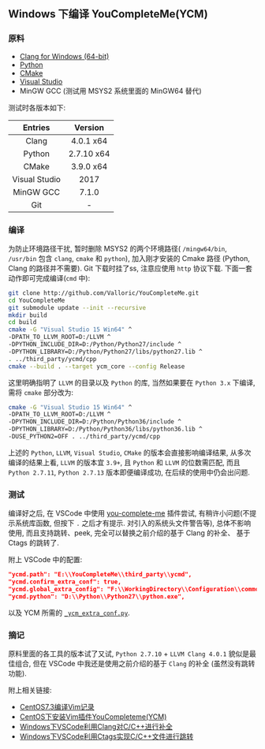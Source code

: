 ## Windows 下编译 YouCompleteMe(YCM)

### 原料

- [Clang for Windows (64-bit)](http://releases.llvm.org/4.0.1/LLVM-4.0.1-win64.exe)
- [Python](https://www.python.org/download/)
- [CMake](https://cmake.org/download/)
- [Visual Studio](https://www.visualstudio.com/)
- MinGW GCC (测试用 MSYS2 系统里面的 MinGW64 替代)

测试时各版本如下:

| Entries       | Version    |
| :----:        | :----:     |
| Clang         | 4.0.1 x64  |
| Python        | 2.7.10 x64 |
| CMake         | 3.9.0 x64  |
| Visual Studio | 2017       |
| MinGW GCC     | 7.1.0      |
| Git           | -          |

### 编译

为防止环境路径干扰, 暂时删除 MSYS2 的两个环境路径( `/mingw64/bin`,
`/usr/bin` 包含 `clang`, `cmake` 和 `python`), 加入刚才安装的 Cmake 路径
(Python, Clang 的路径并不需要). Git 下载时挂了ss, 注意应使用 `http` 协议下载.
下面一套动作即可完成编译(`cmd` 中):

```bash
git clone http://github.com/Valloric/YouCompleteMe.git
cd YouCompleteMe
git submodule update --init --recursive
mkdir build
cd build
cmake -G "Visual Studio 15 Win64" ^
-DPATH_TO_LLVM_ROOT=D:/LLVM ^
-DPYTHON_INCLUDE_DIR=D:/Python/Python27/include ^
-DPYTHON_LIBRARY=D:/Python/Python27/libs/python27.lib ^
. ../third_party/ycmd/cpp
cmake --build . --target ycm_core --config Release
```

这里明确指明了 `LLVM` 的目录以及 `Python` 的库, 当然如果要在 `Python 3.x`
下编译, 需将 `cmake` 部分改为:

```bash
cmake -G "Visual Studio 15 Win64" ^
-DPATH_TO_LLVM_ROOT=D:/LLVM ^
-DPYTHON_INCLUDE_DIR=D:/Python/Python36/include ^
-DPYTHON_LIBRARY=D:/Python/Python36/libs/python36.lib ^
-DUSE_PYTHON2=OFF . ../third_party/ycmd/cpp
```

上述的 `Python`, `LLVM`, `Visual Studio`, `CMake` 的版本会直接影响编译结果,
从多次编译的结果上看, `LLVM` 的版本宜 `3.9+`,
且 `Python` 和 `LLVM` 的位数需匹配, 而且 `Python 2.7.11`, `Python 2.7.13`
版本即便编译成功, 在后续的使用中仍会出问题.

### 测试

编译好之后, 在 VSCode 中使用 [you-complete-me](https://github.com/richard1122/vscode-youcompleteme)
插件尝试, 有稍许小问题(不提示系统库函数, 但按下 `.` 之后才有提示.
对引入的系统头文件警告等), 总体不影响使用, 而且支持跳转、peek,
完全可以替换之前介绍的基于 Clang 的补全、 基于 Ctags 的跳转了.

附上 VSCode 中的配置:

```json
"ycmd.path": "E:\\YouCompleteMe\\third_party\\ycmd",
"ycmd.confirm_extra_conf": true,
"ycmd.global_extra_config": "F:\\WorkingDirectory\\Configuration\\common\\_ycm_extra_conf.py",
"ycmd.python": "D:\\Python\\Python27\\python.exe",
```

以及 YCM 所需的 [`_ycm_extra_conf.py`](src/_ycm_extra_conf.py).

### 摘记

原料里面的各工具的版本试了又试, `Python 2.7.10` + `LLVM Clang 4.0.1`
貌似是最佳组合, 但在 VSCode 中我还是使用之前介绍的基于 `Clang` 的补全
(虽然没有跳转功能).

附上相关链接:

- [CentOS7.3编译Vim记录](centos-compile-install-vim-8.md)
- [CentOS下安装Vim插件YouCompleteme(YCM)](centos-install-ycm.md)
- [Windows下VSCode利用Clang对C/C++进行补全](../07/msys-vscode-clang.md)
- [Windows下VSCode利用Ctags实现C/C++文件进行跳转](msys-vscode-ctags.md)
